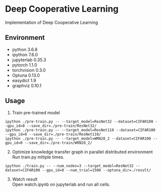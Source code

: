 # Deep Cooperative Learning

Implementation of Deep Cooperative Learning


## Environment
 - python 3.6.8
 - ipython 7.6.0
 - jupyterlab 0.35.3
 - pytorch 1.1.0
 - torchvision 0.3.0
 - Optuna 0.13.0
 - easydict 1.9
 - graphviz 0.10.1



## Usage
1. Train pre-trained model
```
ipython ./pre-train.py -- --target_model=ResNet32 --dataset=CIFAR100 --gpu_id=0 --save_dir=./pre-train/ResNet32/
ipython ./pre-train.py -- --target_model=ResNet110 --dataset=CIFAR100 --gpu_id=0 --save_dir=./pre-train/ResNet110/
ipython ./pre-train.py -- --target_model=WRN28_2 --dataset=CIFAR100 --gpu_id=0 --save_dir=./pre-train/WRN28_2/
```

2. Optimize knowledge transfer graph in parallel distributed environment  
Run train.py mltiple times.
```
ipython ./train.py -- --num_nodes=3 --target_model=ResNet32 --dataset=CIFAR100 --gpu_id=0 --num_trial=1500 --optuna_dir=./result/
```

3. Watch result  
Open watch.ipynb on jupyterlab and run all cells.

